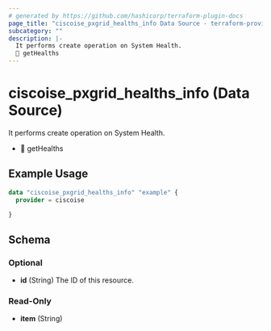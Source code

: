 ```yaml
---
# generated by https://github.com/hashicorp/terraform-plugin-docs
page_title: "ciscoise_pxgrid_healths_info Data Source - terraform-provider-ciscoise"
subcategory: ""
description: |-
  It performs create operation on System Health.
  🚧 getHealths
---
```


# ciscoise_pxgrid_healths_info (Data Source)

It performs create operation on System Health.

- 🚧 getHealths

## Example Usage

```terraform
data "ciscoise_pxgrid_healths_info" "example" {
  provider = ciscoise

}
```

<!-- schema generated by tfplugindocs -->
## Schema

### Optional

- **id** (String) The ID of this resource.

### Read-Only

- **item** (String)


